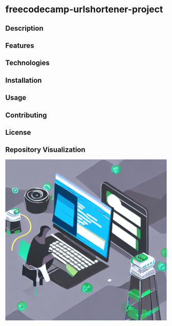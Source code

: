 # freecodecamp-urlshortener-project



## Description



## Features



## Technologies



## Installation



## Usage



## Contributing



## License


## Repository Visualization
![Repository Visualization](https://raw.githubusercontent.com/aliammari1/freecodecamp-urlshortener-project/main/assets/repo_image_freecodecamp-urlshortener-project.png)
